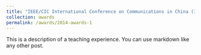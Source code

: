 ```yaml
---
title: "IEEE/CIC International Conference on Communications in China (ICCC) Best Paper Award(2014)"
collection: awards
permalink: /awards/2014-awards-1
---
```


This is a description of a teaching experience. You can use markdown like any other post.
